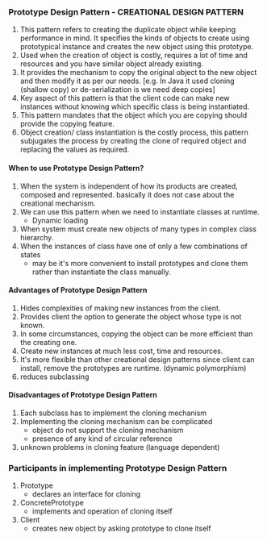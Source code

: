 ### Prototype Design Pattern - CREATIONAL DESIGN PATTERN
1. This pattern refers to creating the duplicate object while keeping performance in mind. It specifies the kinds of objects to create using prototypical instance and creates the new object using this prototype.
2. Used when the creation of object is costly, requires a lot of time and resources and you have similar object already existing.
3. It provides the mechanism to copy the original object to the new object and then modify it as per our needs. [e.g. In Java it used cloning (shallow copy) or de-serialization is we need deep copies]
4. Key aspect of this pattern is that the client code can make new instances without knowing which specific class is being instantiated.
5. This pattern mandates that the object which you are copying should provide the copying feature.
6. Object creation/ class instantiation is the costly process, this pattern subjugates the process by creating the clone of required object and replacing the values as required.

#### When to use Prototype Design Pattern?

1. When the system is independent of how its products are created, composed and represented. basically it does not case about the creational mechanism.
2. We can use this pattern when we need to instantiate classes at runtime.
	- Dynamic loading
3. When system must create new objects of many types in complex class hierarchy.
4. When the instances of class have one of only a few combinations of states
	- may be it's more convenient to install prototypes and clone them rather than instantiate the class manually.

#### Advantages of Prototype Design Pattern

1. Hides complexities of making new instances from the client.
2. Provides client the option to generate the object whose type is not known.
3. In some circumstances, copying the object can be more efficient than the creating one.
4. Create new instances at much less cost, time and resources.
5. It's more flexible than other creational design patterns since client can install, remove the prototypes are runtime. (dynamic polymorphism)
6. reduces subclassing

#### Disadvantages of Prototype Design Pattern

1. Each subclass has to implement the cloning mechanism
2. Implementing the cloning mechanism can be complicated
	- object do not support the cloning mechanism
	- presence of any kind of circular reference
3. unknown problems in cloning feature (language dependent)

### Participants in implementing Prototype Design Pattern

1. Prototype
	- declares an interface for cloning
2. ConcretePrototype
	- implements and operation of cloning itself
3. Client
	- creates new object by asking prototype to clone itself

